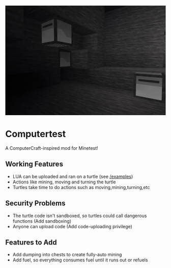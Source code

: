![Computertest](banner.png)

# Computertest

A ComputerCraft-inspired mod for Minetest!

## Working Features

- LUA can be uploaded and ran on a turtle (see [/examples]())
- Actions like mining, moving and turning the turtle
- Turtles take time to do actions such as moving,mining,turning,etc

## Security Problems

- The turtle code isn't sandboxed, so turtles could call dangerous functions (Add sandboxing)
- Anyone can upload code (Add code-uploading privilege)

## Features to Add

- Add dumping into chests to create fully-auto mining
- Add fuel, so everything consumes fuel until it runs out or refuels
